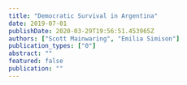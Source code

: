 ```yaml
---
title: "Democratic Survival in Argentina"
date: 2019-07-01
publishDate: 2020-03-29T19:56:51.453965Z
authors: ["Scott Mainwaring", "Emilia Simison"]
publication_types: ["0"]
abstract: ""
featured: false
publication: ""
---
```


